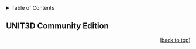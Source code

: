 <div id="top"></div>

<!-- TABLE OF CONTENTS -->
<details>
  <summary>Table of Contents</summary>
  <ol>
    <li>
      <a href="#about-the-project">About The Project</a>
      <ul>
        <li><a href="#built-with">Built With</a></li>
      </ul>
    </li>
    
     
  </ol>
</details>


<!-- ROADMAP -->
## UNIT3D Community Edition




<p align="right">(<a href="#top">back to top</a>)</p>



